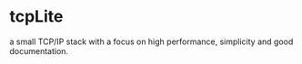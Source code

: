 # tcpLite
a small TCP/IP stack with a focus on high performance, simplicity and good documentation.
